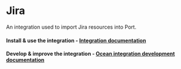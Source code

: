 # Jira

An integration used to import Jira resources into Port.

#### Install & use the integration - [Integration documentation](https://docs.getport.io/build-your-software-catalog/sync-data-to-catalog/jira)

#### Develop & improve the integration - [Ocean integration development documentation](https://ocean.getport.io/develop-an-integration/)